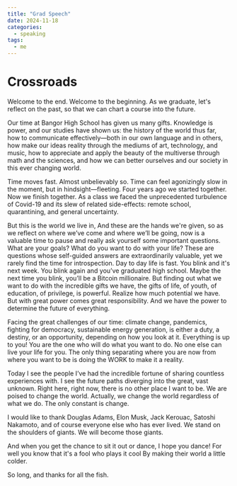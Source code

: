 ```yaml
---
title: "Grad Speech"
date: 2024-11-18
categories:
  - speaking
tags:
  - me
---
```


# Crossroads
Welcome to the end. Welcome to the beginning. As we graduate, let's reflect on the past, so that we can chart a course into the future.

Our time at Bangor High School has given us many gifts. Knowledge is power, and our studies have shown us: the history of the world thus far, how to communicate effectively—both in our own language and in others, how make our ideas reality through the mediums of art, technology, and music, how to appreciate and apply the beauty of the multiverse through math and the sciences, and how we can better ourselves and our society in this ever changing world.

Time moves fast. Almost unbelievably so. Time can feel agonizingly slow in the moment, but in hindsight—fleeting. Four years ago we started together. Now we finish together. As a class we faced the unprecedented turbulence of Covid-19 and its slew of related side-effects: remote school, quarantining, and general uncertainty.

But this is the world we live in, And these are the hands we're given, so as we reflect on where we’ve come and where we’ll be going, now is a valuable time to pause and really ask yourself some important questions. What are your goals? What do you want to do with your life? These are questions whose self-guided answers are extraordinarily valuable, yet we rarely find the time for introspection. Day to day life is fast. You blink and it's next week. You blink again and you’ve graduated high school. Maybe the next time you blink, you’ll be a Bitcoin millionaire. But finding out what we want to do with the incredible gifts we have, the gifts of life, of youth, of education, of privilege, is powerful. Realize how much potential we have. But with great power comes great responsibility. And we have the power to determine the future of everything.

Facing the great challenges of our time: climate change, pandemics, fighting for democracy, sustainable energy generation, is either a duty, a destiny, or an opportunity, depending on how you look at it. Everything is up to you! You are the one who will do what you want to do. No one else can live your life for you. The only thing separating where you are now from where you want to be is doing the WORK to make it a reality.

Today I see the people I’ve had the incredible fortune of sharing countless experiences with. I see the future paths diverging into the great, vast unknown. Right here, right now, there is no other place I want to be. We are poised to change the world. Actually, we change the world regardless of what we do. The only constant is change.

I would like to thank Douglas Adams, Elon Musk, Jack Kerouac, Satoshi Nakamoto, and of course everyone else who has ever lived. We stand on the shoulders of giants. We will become those giants.

And when you get the chance to sit it out or dance, I hope you dance!
For well you know that it's a fool who plays it cool By making their world a little colder.

So long, and thanks for all the fish.